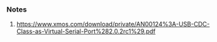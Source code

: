 ### Notes

1. https://www.xmos.com/download/private/AN00124%3A-USB-CDC-Class-as-Virtual-Serial-Port%282.0.2rc1%29.pdf
